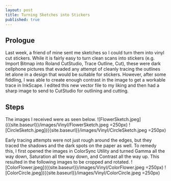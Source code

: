 ```yaml
---
layout: post
title: Turning Sketches into Stickers
published: true
---
```


## Prologue

Last week, a friend of mine sent me sketches so I could turn them into vinyl cut stickers. While it is fairly easy to turn clean scans into stickers (e.g. Import Bitmap into Roland CutStudio, Trace Outline, Cut), these were dark cellphone pictures that evaded any attempt of cleanly tracing the outlines let alone in a design that would be suitable for stickers. However, after some fiddling, I was able to create enough contrast in the image to get a workable trace in InkScape. I edited this new vector file to my liking and then had a sharp image to send to CutStudio for outlining and cutting.

## Steps

The images I received were as seen below.
![FlowerSketch.jpeg]({{site.baseurl}}/images/Vinyl/FlowerSketch.jpeg =250px)
![CircleSketch.jpeg]({{site.baseurl}}/images/Vinyl/CircleSketch.jpeg =250px)

Early tracing attempts were not just rough around the edges, but they traced the shadows and the dark spots on the paper as well. To remedy this, I first opened the images in ColorSync Utility and turned Gamma all the way down, Saturation all the way down, and Contrast all the way up. This resulted in the following images to be cropped and rotated.
![ColorFlower.jpeg]({{site.baseurl}}/images/Vinyl/ColorFlower.jpeg =250px)
![ColorCircle.jpeg]({{site.baseurl}}/images/Vinyl/ColorCircle.jpeg =250px)




